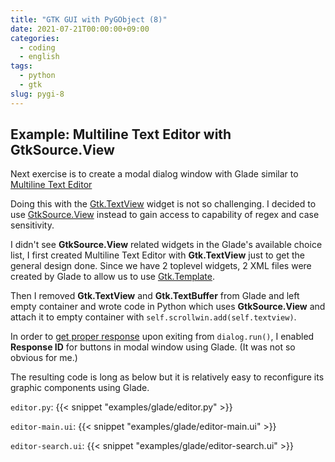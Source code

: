 ```yaml
---
title: "GTK GUI with PyGObject (8)"
date: 2021-07-21T00:00:00+09:00
categories:
  - coding
  - english
tags:
  - python
  - gtk
slug: pygi-8
---
```



## Example: Multiline Text Editor with GtkSource.View

Next exercise is to create a modal dialog window with Glade similar to [Multiline Text Editor](https://python-gtk-3-tutorial.readthedocs.io/en/latest/textview.html)

Doing this with the
[Gtk.TextView](https://lazka.github.io/pgi-docs/Gtk-3.0/classes/TextView.html)
widget is not so challenging. I decided to use
[GtkSource.View](https://lazka.github.io/pgi-docs/GtkSource-3.0/classes/View.html)
instead to gain access to capability of regex and case sensitivity.

I didn't see __GtkSource.View__ related widgets in the Glade's available choice list, I first created Multiline Text Editor with __Gtk.TextView__ just to get the general design done.
Since we have 2 toplevel widgets, 2 XML files were created by Glade to allow us to use
[Gtk.Template](htt__GtkSource.View__ps://pygobject.readthedocs.io/en/latest/guide/gtk_template.html).

Then I removed __Gtk.TextView__ and  __Gtk.TextBuffer__ from Glade and left
empty container and wrote code in Python which uses __GtkSource.View__ and
attach it to empty container with `self.scrollwin.add(self.textview)`.

In order to [get proper response](https://lazka.github.io/pgi-docs/Gtk-3.0/classes/Dialog.html#Gtk.Dialog.run)
upon exiting from `dialog.run()`, I enabled __Response ID__ for buttons in modal window using Glade.  (It was not so obvious for me.)

The resulting code is long as below but it is relatively easy to reconfigure its graphic components using Glade.

`editor.py`:
{{< snippet "examples/glade/editor.py" >}}

`editor-main.ui`:
{{< snippet "examples/glade/editor-main.ui" >}}

`editor-search.ui`:
{{< snippet "examples/glade/editor-search.ui" >}}


<!-- vim: set sw=2 sts=2 ai si et tw=79 ft=markdown: -->
